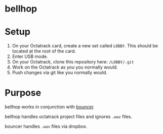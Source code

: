 # bellhop

# Setup

1. On your Octatrack card, create a new set called `LOBBY`. This should be located at the root of the card.
2. Enter USB mode.
3. On your Octatrack, clone this repository here: `/LOBBY/.git`
4. Work on the Octatrack as you you normally would.
5. Push changes via git like you normally would.

# Purpose

bellhop works in conjunction with [bouncer](https://github.com/northern-information/bouncer).

bellhop handles octatrack project files and ignores `.wav` files.

bouncer handles `.wav` files via dropbox.
